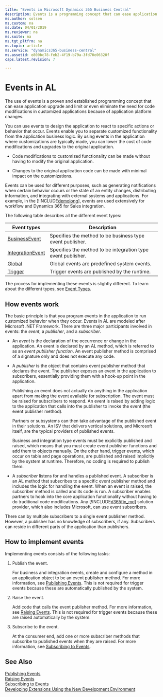 ```yaml
---
title: "Events in Microsoft Dynamics 365 Business Central"
description: Events is a programming concept that can ease application upgrade and limit the code modifications in customized applications during platform changes. 
ms.author: solsen
ms.custom: na
ms.date: 04/01/2019
ms.reviewer: na
ms.suite: na
ms.tgt_pltfrm: na
ms.topic: article
ms.service: "dynamics365-business-central"
ms.assetid: e800bc78-feb2-4f19-b79a-3fd70e06320f
caps.latest.revision: 7

---
```


 

# Events in AL
The use of events is a proven and established programming concept that can ease application upgrade and limit or even eliminate the need for code modifications in customized applications because of application platform changes.  

You can use events to design the application to react to specific actions or behavior that occur. Events enable you to separate customized functionality from the application business logic. By using events in the application where customizations are typically made, you can lower the cost of code modifications and upgrades to the original application.  

-   Code modifications to customized functionality can be made without having to modify the original application.  

-   Changes to the original application code can be made with minimal impact on the customizations.  

Events can be used for different purposes, such as generating notifications when certain behavior occurs or the state of an entity changes, distributing information, and integrating with external systems and applications. For example, in the [!INCLUDE[demolong](includes/demolong_md.md)], events are used extensively for workflow and Dynamics 365 for Sales integration.

The following table describes all the different event types:  

|Event types | Description | 
|------------|-------------|
|[BusinessEvent](methods/devenv-business-attribute.md) |Specifies the method to be business type event publisher.  |
|[IntegrationEvent](methods/devenv-integration-attribute.md) |Specifies the method to be integration type event publisher. |
|[Global](devenv-event-types.md#global-events) |Global events are predefined system events. |
|[Trigger](devenv-event-types.md#trigger-events) |Trigger events are published by the runtime.  | 

The process for implementing these events is slightly different. To learn about the different types, see [Event Types](devenv-event-types.md).

## How events work  
The basic principle is that you program events in the application to run customized behavior when they occur. Events in AL are modeled after Microsoft .NET Framework. There are three major participants involved in events: the *event*, a *publisher*, and a *subscriber*.  

- An *event* is the declaration of the occurrence or change in the application. An event is declared by an AL method, which is referred to as an *event publisher function*. An event publisher method is comprised of a signature only and does not execute any code.

- A *publisher* is the object that contains event publisher method that declares the event. The publisher exposes an event in the application to subscribers, essentially providing them with a hook-up point in the application.  

    Publishing an event does not actually do anything in the application apart from making the event available for subscription. The event must be raised for subscribers to respond. An event is raised by adding logic to the application that calls into the publisher to invoke the event (the event publisher method).  

    Partners or subsystems can then take advantage of the published event in their solutions. An ISV that delivers vertical solutions, and Microsoft itself, are the typical providers of published events.  

    Business and integration type events must be explicitly published and raised, which means that you must create event publisher functions and add them to objects manually. On the other hand, trigger events, which occur on table and page operations, are published and raised implicitly by the system at runtime. Therefore, no coding is required to publish them.  

- A *subscriber* listens for and handles a published event. A subscriber is an AL method that subscribes to a specific event publisher method and includes the logic for handling the event. When an event is raised, the subscriber method is called and its code is run. A subscriber enables partners to hook into the core application functionality without having to do traditional code modifications. Any [!INCLUDE[d365fin_md](includes/d365fin_md.md)] solution provider, which also includes Microsoft, can use event subscribers.  

There can by multiple subscribers to a single event publisher method. However, a publisher has no knowledge of subscribers, if any. Subscribers can reside in different parts of the application than publishers.  

## How to implement events  
Implementing events consists of the following tasks:  

1. Publish the event.  

    For business and integration events, create and configure a method in an application object to be an event publisher method. For more information, see [Publishing Events](devenv-publishing-events.md). This is not required for trigger events because these are automatically published by the system.

2. Raise the event.  

    Add code that calls the event publisher method. For more information, see [Raising Events](devenv-raising-events.md). This is not required for trigger events because these are raised automatically by the system.

3. Subscribe to the event.  

    At the consumer end, add one or more subscriber methods that subscribe to published events when they are raised. For more information, see [Subscribing to Events](devenv-subscribing-to-events.md).  


## See Also  
[Publishing Events](devenv-publishing-events.md)  
[Raising Events](devenv-raising-events.md)  
[Subscribing to Events](devenv-subscribing-to-events.md)  
[Developing Extensions Using the New Development Environment](devenv-dev-overview.md)  
<!--NAV
[Debugging Events](devenv-debugging-events.md)  
[Best Practices with Microsoft Dynamics 365 Business Central](devenv-events-best-practices.md)  
 [Walkthrough: Publishing, Raising, and Subcribing to an Event in Microsoft Dynamics NAV](Walkthrough--Publishing--Raising--and-Subcribing-to-an-Event-in-Microsoft-Dynamics-NAV.md)  
[Walkthrough: Implementing New Workflow Events and Responses](Walkthrough--Implementing-New-Workflow-Events-and-Responses.md)  -->

